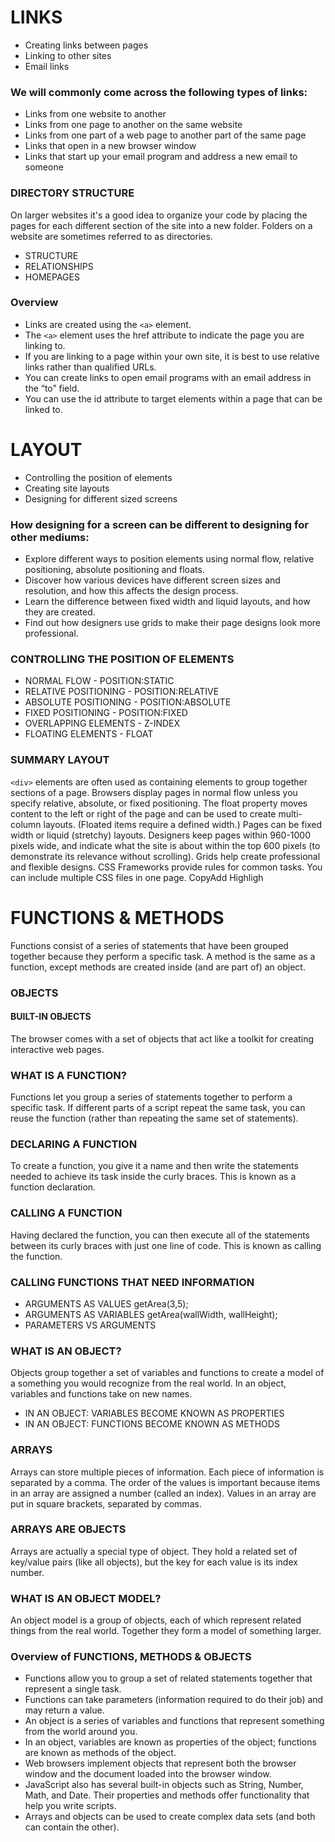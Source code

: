 # LINKS
* Creating links between pages
* Linking to other sites
* Email links

### We will commonly come across the following types of links:

* Links from one website to another
* Links from one page to another on the same website
* Links from one part of a web page to another part of the same page
* Links that open in a new browser window
* Links that start up your email program and address a new email to someone

### DIRECTORY STRUCTURE

On larger websites it's a good idea to organize your code by placing the pages for each different section of the site into a new folder. Folders on a website are sometimes referred to as directories.
* STRUCTURE
* RELATIONSHIPS
* HOMEPAGES


### Overview

* Links are created using the `<a>` element.
* The `<a>` element uses the href attribute to indicate the page you are linking to.
* If you are linking to a page within your own site, it is best to use relative links rather than qualified URLs.
* You can create links to open email programs with an email address in the “to” field.
* You can use the id attribute to target elements within a page that can be linked to.


# LAYOUT
* Controlling the position of elements
* Creating site layouts
* Designing for different sized screens

### How designing for a screen can be different to designing for other mediums:
* Explore different ways to position elements using normal flow, relative positioning, absolute positioning and floats.
* Discover how various devices have different screen sizes and resolution, and how this affects the design process.
* Learn the difference between fixed width and liquid layouts, and how they are created.
* Find out how designers use grids to make their page designs look more professional. 

### CONTROLLING THE POSITION OF ELEMENTS
* NORMAL FLOW - POSITION:STATIC
* RELATIVE POSITIONING - POSITION:RELATIVE
* ABSOLUTE POSITIONING - POSITION:ABSOLUTE
* FIXED POSITIONING - POSITION:FIXED
* OVERLAPPING ELEMENTS - Z-INDEX
* FLOATING ELEMENTS - FLOAT

### SUMMARY LAYOUT
`<div>` elements are often used as containing elements to group together sections of a page.
Browsers display pages in normal flow unless you specify relative, absolute, or fixed positioning.
The float property moves content to the left or right of the page and can be used to create multi-column layouts. (Floated items require a defined width.)
Pages can be fixed width or liquid (stretchy) layouts.
Designers keep pages within 960-1000 pixels wide, and indicate what the site is about within the top 600 pixels (to demonstrate its relevance without scrolling).
Grids help create professional and flexible designs.
CSS Frameworks provide rules for common tasks.
You can include multiple CSS files in one page.
CopyAdd Highligh

# FUNCTIONS & METHODS
Functions consist of a series of statements that have been grouped together because they perform a specific task. A method is the same as a function, except methods are created inside (and are part of) an object.

### OBJECTS
#### BUILT-IN OBJECTS
The browser comes with a set of objects that act like a toolkit for creating interactive web pages.

### WHAT IS A FUNCTION?
Functions let you group a series of statements together to perform a specific task. If different parts of a script repeat the same task, you can reuse the function (rather than repeating the same set of statements).

### DECLARING A FUNCTION
To create a function, you give it a name and then write the statements needed to achieve its task inside the curly braces. This is known as a function declaration.

### CALLING A FUNCTION
Having declared the function, you can then execute all of the statements between its curly braces with just one line of code. This is known as calling the function.

### CALLING FUNCTIONS THAT NEED INFORMATION
* ARGUMENTS AS VALUES
getArea(3,5);
* ARGUMENTS AS VARIABLES
getArea(wallWidth, wallHeight);
* PARAMETERS VS ARGUMENTS

### WHAT IS AN OBJECT?
Objects group together a set of variables and functions to create a model of a something you would recognize from the real world. In an object, variables and functions take on new names.
* IN AN OBJECT: VARIABLES BECOME KNOWN AS PROPERTIES
* IN AN OBJECT: FUNCTIONS BECOME KNOWN AS METHODS

### ARRAYS
Arrays can store multiple pieces of information. Each piece of information is separated by a comma. The order of the values is important because items in an array are assigned a number (called an index).
Values in an array are put in square brackets, separated by commas.

### ARRAYS ARE OBJECTS
Arrays are actually a special type of object. They hold a related set of key/value pairs (like all objects), but the key for each value is its index number.

### WHAT IS AN OBJECT MODEL?
An object model is a group of objects, each of which represent related things from the real world. Together they form a model of something larger.

### Overview of FUNCTIONS, METHODS & OBJECTS

* Functions allow you to group a set of related statements together that represent a single task.
* Functions can take parameters (information required to do their job) and may return a value.
* An object is a series of variables and functions that represent something from the world around you.
* In an object, variables are known as properties of the object; functions are known as methods of the object.
* Web browsers implement objects that represent both the browser window and the document loaded into the browser window.
* JavaScript also has several built-in objects such as String, Number, Math, and Date. Their properties and methods offer functionality that help you write scripts.
* Arrays and objects can be used to create complex data sets (and both can contain the other).
 
